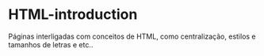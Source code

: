 # HTML-introduction
Páginas interligadas com conceitos de HTML, como centralização, estilos e tamanhos de letras e etc..
